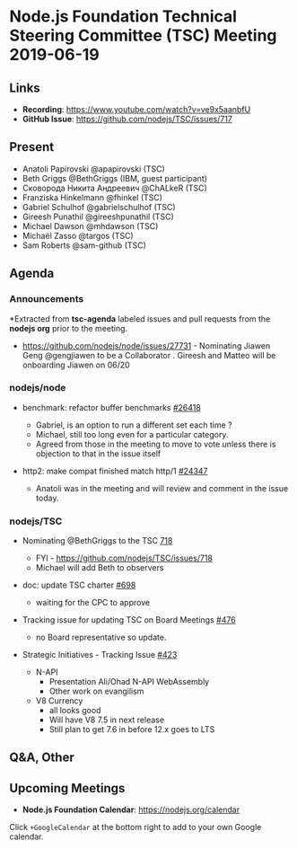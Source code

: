 # Node.js Foundation Technical Steering Committee (TSC) Meeting 2019-06-19

## Links

* **Recording**: <https://www.youtube.com/watch?v=ve9x5aanbfU>
* **GitHub Issue**: <https://github.com/nodejs/TSC/issues/717>

## Present

* Anatoli Papirovski @apapirovski (TSC)
* Beth Griggs @BethGriggs (IBM, guest participant)
* Сковорода Никита Андреевич @ChALkeR (TSC)
* Franziska Hinkelmann @fhinkel (TSC)
* Gabriel Schulhof @gabrielschulhof (TSC)
* Gireesh Punathil @gireeshpunathil (TSC)
* Michael Dawson @mhdawson (TSC)
* Michaël Zasso @targos (TSC)
* Sam Roberts @sam-github (TSC)

## Agenda

### Announcements

\*Extracted from **tsc-agenda** labeled issues and pull requests from the **nodejs org** prior to the meeting.

* <https://github.com/nodejs/node/issues/27731> - Nominating Jiawen Geng @gengjiawen to be a Collaborator . Gireesh and Matteo will be onboarding Jiawen on 06/20

### nodejs/node

* benchmark: refactor buffer benchmarks [#26418](https://github.com/nodejs/node/pull/26418)
  * Gabriel, is an option to run a different set each time ?
  * Michael, still too long even for a particular category.
  * Agreed from those in the meeting to move to vote unless there is objection to that in the issue
    itself

* http2: make compat finished match http/1 [#24347](https://github.com/nodejs/node/pull/24347)
  * Anatoli was in the meeting and will review and comment in the issue today.

### nodejs/TSC

* Nominating @BethGriggs to the TSC [718](https://github.com/nodejs/TSC/pull/718)
  * FYI - <https://github.com/nodejs/TSC/issues/718>
  * Michael will add Beth to observers

* doc: update TSC charter [#698](https://github.com/nodejs/TSC/pull/698)
  * waiting for the CPC to approve

* Tracking issue for updating TSC on Board Meetings [#476](https://github.com/nodejs/TSC/issues/476)
  * no Board representative so update.

* Strategic Initiatives - Tracking Issue [#423](https://github.com/nodejs/TSC/issues/423)
  * N-API
    * Presentation Ali/Ohad N-API WebAssembly
    * Other work on evangilism
  * V8 Currency
    * all looks good
    * Will have V8 7.5 in next release
    * Still plan to get 7.6 in before 12.x goes to LTS

## Q\&A, Other

## Upcoming Meetings

* **Node.js Foundation Calendar**: <https://nodejs.org/calendar>

Click `+GoogleCalendar` at the bottom right to add to your own Google calendar.
